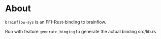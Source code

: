 # About
`brainflow-sys` is an FFI-Rust-binding to brainflow.

Run with feature `generate_binging` to generate the actual binding src/lib.rs
